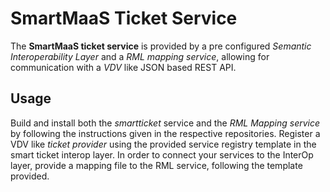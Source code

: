 # SmartMaaS Ticket Service
The **SmartMaaS ticket service** is provided by a pre configured *Semantic Interoperability Layer* and a *RML mapping service*, allowing for communication with a *VDV* like JSON based REST API.

## Usage
Build and install both the *smartticket* service and the *RML Mapping service* by following the instructions given in the respective repositories. Register a VDV like *ticket provider* using the provided service registry template in the smart ticket interop layer. In order to connect your services to the InterOp layer, provide a mapping file to the RML service, following the template provided. 